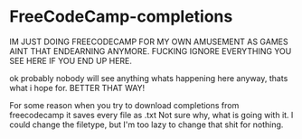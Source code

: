 # FreeCodeCamp-completions

IM JUST DOING FREECODECAMP FOR MY OWN AMUSEMENT AS GAMES AINT THAT ENDEARNING ANYMORE.
FUCKING IGNORE EVERYTHING YOU SEE HERE IF YOU END UP HERE. 

ok probably nobody will see anything whats happening here anyway, thats what i hope for. BETTER THAT WAY!

For some reason when you try to download completions 
from freecodecamp it saves every file as .txt
Not sure why, what is going with it.
I could change the filetype, but I'm too lazy
to change that shit for nothing.
